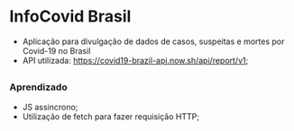 # InfoCovid Brasil

- Aplicação para divulgação de dados de casos, suspeitas e mortes por Covid-19 no Brasil
- API utilizada: https://covid19-brazil-api.now.sh/api/report/v1;
##

### Aprendizado

- JS assincrono;
- Utilização de fetch para fazer requisição HTTP;
